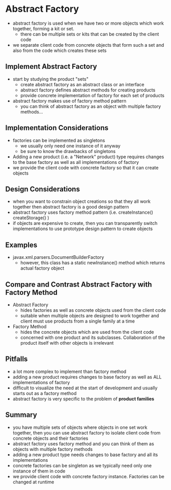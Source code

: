 # Abstract Factory
* abstract factory is used when we have two or more objects which work together, forming a kit or set.
    * there can be multiple sets or kits that can be created by the client code
* we separate client code from concrete objects that form such a set and also from the code which creates these sets

## Implement Abstract Factory
* start by studying the product "sets"
    * create abstract factory as an abstract class or an interface
    * abstract factory defines abstract methods for creating products
    * provide concrete implementation of factory for each set of products
* abstract factory makes use of factory method pattern
    * you can think of abstract factory as an object with multiple factory methods...

## Implementation Considerations
* factories can be implemented as singletons
    * we usually only need one instance of it anyway
    * be sure to know the drawbacks of singletons
* Adding a new product (i.e. a "Network" product) type requires changes to the base factory as well as all implementations of factory
* we provide the client code with concrete factory so that it can create objects

## Design Considerations
* when you want to constrain object creations so that they all work together then abstract factory is a good
design pattern
* abstract factory uses factory method pattern (i.e. createInstance() createStorage() )
* if objects are expensive to create, then you can transparently switch implementations to use prototype design
pattern to create objects

## Examples
* javax.xml.parsers.DocumentBuilderFactory
    * however, this class has a static newInstance() method which returns actual factory object

## Compare and Contrast Abstract Factory with Factory Method
* Abstract Factory
    * hides factories as well as concrete objects used from the client code
    * suitable when multiple objects are designed to work together and client must use products from a single family
    at a time
* Factory Method
    * hides the concrete objects which are used from the client code
    * concerned with one product and its subclasses. Collaboration of the product itself with other objects is irrelevant

## Pitfalls
* a lot more complex to implement than factory method
* adding a new product requires changes to base factory as well as ALL implementations of factory
* difficult to visualize the need at the start of development and usually starts out as a factory method
* abstract factory is very specific to the problem of **product families**

## Summary
* you have multiple sets of objects where objects in one set work together, then you can use abstract factory to
isolate client code from concrete objects and their factories
* abstract factory uses factory method and you can think of them as objects with multiple factory methods
* adding a new product type needs changes to base factory and all its implementations
* concrete factories can be singleton as we typically need only one instance of them in code
* we provide client code with concrete factory instance. Factories can be changed at runtime